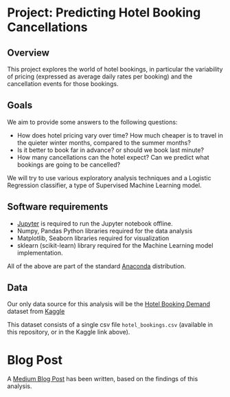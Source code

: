 # Project: Predicting Hotel Booking Cancellations

## Overview

This project explores the world of hotel bookings, in particular the variability of pricing (expressed as average daily rates per booking) and the cancellation events for those bookings.

## Goals

We aim to provide some answers to the following questions:
* How does hotel pricing vary over time? How much cheaper is to travel in the quieter winter months, compared to the summer months?
* Is it better to book far in advance? or should we book last minute?
* How many cancellations can the hotel expect? Can we predict what bookings are going to be cancelled?

We will try to use various exploratory analysis techniques and a Logistic Regression classifier, a type of Supervised Machine Learning model.

## Software requirements

* [Jupyter](https://anaconda.org/anaconda/jupyter) is required to run the Jupyter notebook offline.
*  Numpy, Pandas Python libraries required for the data analysis
*  Matplotlib, Seaborn libraries required for visualization
*  sklearn (scikit-learn) library required for the Machine Learning model implementation.

All of the above are part of the standard [Anaconda](https://www.anaconda.com/) distribution.

## Data

Our only data source for this analysis will be the [Hotel Booking Demand](https://www.kaggle.com/jessemostipak/hotel-booking-demand) dataset from [Kaggle](https://www.kaggle.com/)

This dataset consists of a single csv file ```hotel_bookings.csv``` (available in this repository, or in the Kaggle link above). 

# Blog Post

A [Medium Blog Post](https://dfayos.medium.com/booking-a-hotel-a-battle-of-wits-86a77ea79fcf) has been written, based on the findings of this analysis.

